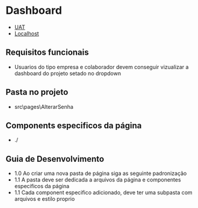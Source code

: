 # Dashboard

- [UAT](https://web.opti.marketing/)
- [Localhost](http://localhost:3000/)
 
## Requisitos funcionais

- Usuarios do tipo empresa e colaborador devem conseguir vizualizar a dashboard do projeto setado no dropdown

## Pasta no projeto
- src\pages\AlterarSenha


## Components especificos da página
- ./

## Guia de Desenvolvimento

- 1.0 Ao criar uma nova pasta de página siga as seguinte padronização
- 1.1 A pasta deve ser dedicada a arquivos da página e componentes especificos da página
- 1.1 Cada component especifico adicionado, deve ter uma subpasta com arquivos e estilo proprio
